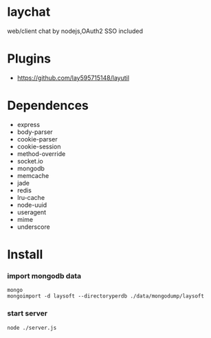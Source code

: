 laychat
=======

web/client chat by nodejs,OAuth2 SSO included

Plugins
=======

- https://github.com/lay595715148/layutil

Dependences
=======

- express
- body-parser
- cookie-parser
- cookie-session
- method-override
- socket.io
- mongodb
- memcache
- jade
- redis
- lru-cache
- node-uuid
- useragent
- mime
- underscore

Install
=======

### import mongodb data

```
mongo
mongoimport -d laysoft --directoryperdb ./data/mongodump/laysoft
```

### start server

```
node ./server.js
```
